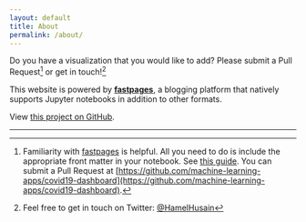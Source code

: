 ```yaml
---
layout: default
title: About
permalink: /about/
---
```


Do you have a visualization that you would like to add?  Please submit a Pull Request[^1] or get in touch![^2]

This website is powered by **[fastpages](https://github.com/fastai/fastpages)**, a blogging platform that natively supports Jupyter notebooks in addition to other formats.

View [this project on GitHub](https://github.com/machine-learning-apps/covid19-dashboard).

---

[^1]: Familiarity with [fastpages](https://github.com/fastai/fastpages) is helpful.  All you need to do is include the appropriate front matter in your notebook.  See [this guide](https://github.com/fastai/fastpages#customizing-blog-posts-with-front-matter). You can submit a Pull Request at [https://github.com/machine-learning-apps/covid19-dashboard](https://github.com/machine-learning-apps/covid19-dashboard).

[^2]:  Feel free to get in touch on Twitter: [@HamelHusain](https://twitter.com/HamelHusain)

